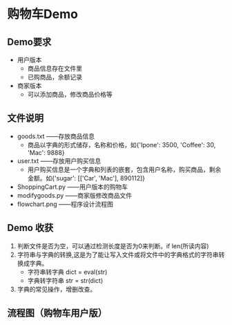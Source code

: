# 购物车Demo

## Demo要求
- 用户版本
  - 商品信息存在文件里
  - 已购商品，余额记录
- 商家版本
  - 可以添加商品，修改商品价格等

 ## 文件说明

  - goods.txt       ——存放商品信息
    - 商品以字典的形式储存，名称和价格，如{'Ipone': 3500, 'Coffee': 30, 'Mac': 9888}
  - user.txt        ——存放用户购买信息
    - 用户购买信息是一个字典和列表的嵌套，包含用户名称，购买商品，剩余金额。如{'sugar': [['Car', 'Mac'], 890112]}
  - ShoppingCart.py ——用户版本的购物车
  - modifygoods.py  ——商家版修改商品文件
  - flowchart.png    ——程序设计流程图

  ## Demo 收获

  1. 判断文件是否为空，可以通过检测长度是否为0来判断。if len(所读内容)
  2. 字符串与字典的转换,这是为了能让写入文件或将文件中的字典格式的字符串转换成字典。
      - 字符串转字典 dict = eval(str)
      - 字典转字符串 str = str(dict)
  3. 字典的常见操作，增删改查。

  ## 流程图（购物车用户版）


